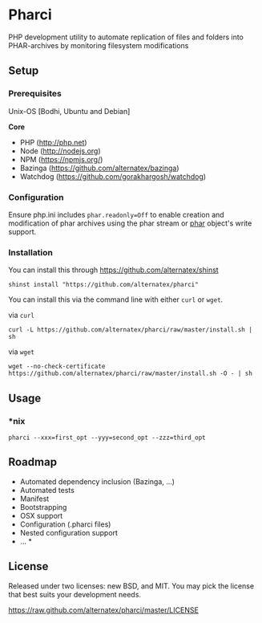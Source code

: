 Pharci
=============

PHP development utility to automate replication of files and folders into PHAR-archives by monitoring filesystem modifications

Setup
-----

### Prerequisites

Unix-OS [Bodhi, Ubuntu and Debian]

**Core**
* PHP (http://php.net)
* Node (http://nodejs.org)
* NPM (https://npmjs.org/)
* Bazinga (https://github.com/alternatex/bazinga)
* Watchdog (https://github.com/gorakhargosh/watchdog)

### Configuration

Ensure php.ini includes `phar.readonly=Off` to enable creation and modification of phar archives using the phar stream or [phar](http://php.net/manual/ru/class.phar.php) object's write support.

### Installation

You can install this through https://github.com/alternatex/shinst

`shinst install "https://github.com/alternatex/pharci"`

You can install this via the command line with either `curl` or `wget`.

via `curl`

`curl -L https://github.com/alternatex/pharci/raw/master/install.sh | sh`

via `wget`

`wget --no-check-certificate https://github.com/alternatex/pharci/raw/master/install.sh -O - | sh`

Usage
-------------

### \*nix

```shell
pharci --xxx=first_opt --yyy=second_opt --zzz=third_opt
```

Roadmap
-------------
- Automated dependency inclusion (Bazinga, ...)
- Automated tests
- Manifest
- Bootstrapping
- OSX support
- Configuration (.pharci files)
- Nested configuration support 
- ... *

License
-------------
Released under two licenses: new BSD, and MIT. You may pick the
license that best suits your development needs.

https://raw.github.com/alternatex/pharci/master/LICENSE